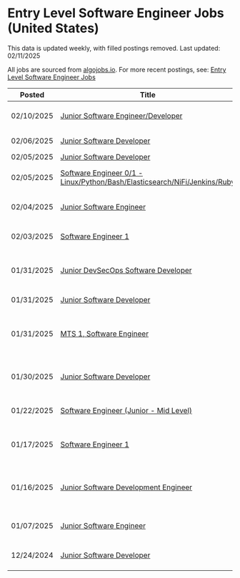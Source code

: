 # Entry Level Software Engineer Jobs (United States)

This data is updated weekly, with filled postings removed. Last updated: 02/11/2025

All jobs are sourced from [algojobs.io](https://algojobs.io/). For more recent postings, see: [Entry Level Software Engineer Jobs](https://algojobs.io/new-grad-swe)

| Posted | Title | Company | Salary | Location |
| --- | --- | --- | --- | --- |
| 02/10/2025 | [Junior Software Engineer/Developer](https://algojobs.io/jobs/3113703) | [Riverside Research Institute](https://algojobs.io/company/riversideresearch/) | $100K - $140K | Beavercreek, OH, US |
| 02/06/2025 | [Junior Software Developer](https://algojobs.io/jobs/3085416) | [ITA International](https://algojobs.io/company/ita-intl/) | N/A | US |
| 02/05/2025 | [Junior Software Developer](https://algojobs.io/jobs/3056538) | [ Higher Logic](https://algojobs.io/company/higherlogic/) | N/A | US (Remote) |
| 02/05/2025 | [Software Engineer 0/1 - Linux/Python/Bash/Elasticsearch/NiFi/Jenkins/Ruby](https://algojobs.io/jobs/3056713) | [Captivation Software](https://algojobs.io/company/captivation/) | $130K - $270K | Annapolis Junction, MD |
| 02/04/2025 | [Junior Software Engineer](https://algojobs.io/jobs/3049696) | [Radiance](https://algojobs.io/company/radiancetech/) | N/A | AL - Home / Huntsville, AL |
| 02/03/2025 | [Software Engineer 1](https://algojobs.io/jobs/3030979) | [Wyetech](https://algojobs.io/company/wyetechllc/) | $52 - $107 | Annapolis Junction, Maryland |
| 01/31/2025 | [Junior DevSecOps Software Developer](https://algojobs.io/jobs/3024924) | [Modern Technology Solutions, Inc.](https://algojobs.io/company/mtsi/) | N/A | Beavercreek, OH, US |
| 01/31/2025 | [Junior Software Developer](https://algojobs.io/jobs/3023565) | [The Tatitlek Corporation](https://algojobs.io/company/tatitlek/) | N/A | US |
| 01/31/2025 | [MTS 1, Software Engineer](https://algojobs.io/jobs/3021601) | [PayPal](https://algojobs.io/company/paypal/) | N/A | Scottsdale, Arizona, United States of America |
| 01/30/2025 | [Junior Software Developer](https://algojobs.io/jobs/3007282) | [SS&C Technologies](https://algojobs.io/company/ssctech/) | N/A | Windsor, CT, United States of America |
| 01/22/2025 | [Software Engineer (Junior - Mid Level)](https://algojobs.io/jobs/2913997) | [Delta Solutions & Strategies](https://algojobs.io/company/deltasands/) | $95K - $135K | Colorado Springs, CO |
| 01/17/2025 | [Software Engineer 1](https://algojobs.io/jobs/2876637) | [VIP (Vermont Information Processing)](https://algojobs.io/company/vipvermontinformationprocessing/) | N/A | Colchester, Vermont, United States |
| 01/16/2025 | [Junior Software Development Engineer](https://algojobs.io/jobs/2867463) | [TransPerfect](https://algojobs.io/company/transperfect/) | N/A | US-San Juan, PR, United States of America |
| 01/07/2025 | [Junior Software Engineer](https://algojobs.io/jobs/2755127) | [mthree Recruiting Portal](https://algojobs.io/company/wileyedgerecruitingportal/) | N/A | New York, NY |
| 12/24/2024 | [Junior Software Developer](https://algojobs.io/jobs/2675035) | [Latitude Inc](https://algojobs.io/company/latitudeinc/) | $65K - $85K | Columbia, MD |